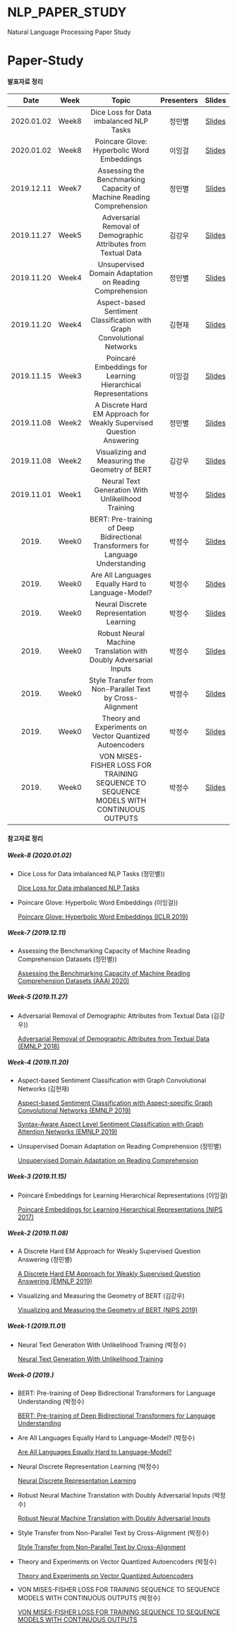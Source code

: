 # NLP_PAPER_STUDY
Natural Language Processing Paper Study

# Paper-Study

#### 발표자료 정리

|       Date       | Week | Topic | Presenters | Slides |
|:----------------:|:------:|:----------------------------------------:|:----------:|:------:|
| 2020.01.02 | Week8 | Dice Loss for Data imbalanced NLP Tasks | 정민별 | [Slides](https://github.com/minstar/NLP_PAPER_STUDY/blob/master/Paper-PPT/Dice_Loss_for_Data_imbalanced_NLP_Tasks.pdf) |
| 2020.01.02 | Week8 | Poincare Glove: Hyperbolic Word Embeddings | 이잉걸 | [Slides](https://github.com/minstar/NLP_PAPER_STUDY/blob/master/Paper-PPT/POINCAR%20%CC%81E_GLOVE_HYPERBOLICWORD_EMBEDDINGS.pdf) |
| 2019.12.11 | Week7 | Assessing the Benchmarking Capacity of Machine Reading Comprehension | 정민별 | [Slides](https://github.com/minstar/NLP_PAPER_STUDY/blob/master/Paper-PPT/Assessing_the_Benchmarking_Capacity_of_Machine_Reading_Comprehension_Datasets.pdf) |
| 2019.11.27 | Week5 | Adversarial Removal of Demographic Attributes from Textual Data | 김강우 | [Slides](https://github.com/minstar/NLP_PAPER_STUDY/blob/master/Paper-PPT/Adversarial_removal_of_demographic_attributes_from_textual_data.pdf) |
| 2019.11.20 | Week4 | Unsupervised Domain Adaptation on Reading Comprehension | 정민별 | [Slides](https://github.com/minstar/NLP_PAPER_STUDY/blob/master/Paper-PPT/Unsupervised_Domain_Adaptation_on_Reading_Comprehension.pdf) |
| 2019.11.20 | Week4 | Aspect-based Sentiment Classification with Graph Convolutional Networks | 김현재 | [Slides](https://github.com/minstar/NLP_PAPER_STUDY/blob/master/Paper-PPT/Aspect-based_Sentiment_Classification_with_Graph_Convolutional_Networks.pdf) |
| 2019.11.15 | Week3 | Poincaré Embeddings for Learning Hierarchical Representations | 이잉걸 | [Slides](https://github.com/minstar/NLP_PAPER_STUDY/blob/master/Paper-PPT/Poincar%C3%A9_Embeddings_for_Learning_Hierarchical_Representations.pdf) |
| 2019.11.08 | Week2 | A Discrete Hard EM Approach for Weakly Supervised Question Answering | 정민별 | [Slides](https://github.com/minstar/NLP_PAPER_STUDY/blob/master/Paper-PPT/A_Discrete_Hard_EM_Approach_for_Weakly_Supervised_Question_Answering.pdf) |
| 2019.11.08 | Week2 | Visualizing and Measuring the Geometry of BERT | 김강우 | [Slides](https://github.com/minstar/NLP_PAPER_STUDY/blob/master/Paper-PPT/Visualizing_and_Measuring_the_Geometry_of_BERT.pdf) |
| 2019.11.01 | Week1 | Neural Text Generation With Unlikelihood Training | 박정수 | [Slides](https://github.com/minstar/NLP_PAPER_STUDY/blob/master/Paper-PPT/Neural_Text_Generation_With_Unlikelihood_Training.pdf) |
| 2019. | Week0 | BERT: Pre-training of Deep Bidirectional Transformers for Language Understanding | 박정수 | [Slides](https://github.com/minstar/NLP_PAPER_STUDY/blob/master/Paper-PPT/BERT.pdf) |
| 2019. | Week0 | Are All Languages Equally Hard to Language-Model? | 박정수 | [Slides](https://github.com/minstar/NLP_PAPER_STUDY/blob/master/Paper-PPT/Are_All_Languages_Equally_Hard_to_Language_Models.pdf) |
| 2019. | Week0 | Neural Discrete Representation Learning | 박정수 | [Slides](https://github.com/minstar/NLP_PAPER_STUDY/blob/master/Paper-PPT/Neural_Discrete_Represenation_Learning.pdf) |
| 2019. | Week0 | Robust Neural Machine Translation with Doubly Adversarial Inputs | 박정수 | [Slides](https://github.com/minstar/NLP_PAPER_STUDY/blob/master/Paper-PPT/Robust_Neural_Machine_Translation_with_Doubly_Adversarial_Inputs.pdf) |
| 2019. | Week0 | Style Transfer from Non-Parallel Text by Cross-Alignment | 박정수 | [Slides](https://github.com/minstar/NLP_PAPER_STUDY/blob/master/Paper-PPT/Style_Transfer_from_Non_Parallel_Text_by_%20Cross_Alignment.pdf) |
| 2019. | Week0 | Theory and Experiments on Vector Quantized Autoencoders | 박정수 | [Slides](https://github.com/minstar/NLP_PAPER_STUDY/blob/master/Paper-PPT/Theory_and_Experiments_on_Vector_Quantized_Autoencoders.pdf) |
| 2019. | Week0 | VON MISES-FISHER LOSS FOR TRAINING SEQUENCE TO SEQUENCE MODELS WITH CONTINUOUS OUTPUTS | 박정수 | [Slides](https://github.com/minstar/NLP_PAPER_STUDY/blob/master/Paper-PPT/Von_Mises_Fisher_Loss_for_Training_Sequence_to_Sequence_Models_with_Continuous_Outputs.pdf) |


#### 참고자료 정리

##### Week-8 (2020.01.02)
* Dice Loss for Data imbalanced NLP Tasks (정민별))

  [Dice Loss for Data imbalanced NLP Tasks](https://arxiv.org/pdf/1911.02855.pdf)

* Poincare Glove: Hyperbolic Word Embeddings (이잉걸))

  [Poincare Glove: Hyperbolic Word Embeddings (ICLR 2019)](https://arxiv.org/pdf/1810.06546.pdf)


##### Week-7 (2019.12.11)
* Assessing the Benchmarking Capacity of Machine Reading Comprehension Datasets (정민별))

  [Assessing the Benchmarking Capacity of Machine Reading Comprehension Datasets (AAAI 2020)](https://arxiv.org/pdf/1911.09241.pdf)

##### Week-5 (2019.11.27)
* Adversarial Removal of Demographic Attributes from Textual Data (김강우))

  [Adversarial Removal of Demographic Attributes from Textual Data (EMNLP 2018)](https://www.aclweb.org/anthology/D18-1002.pdf)

##### Week-4 (2019.11.20)
* Aspect-based Sentiment Classification with Graph Convolutional Networks (김현재)

  [Aspect-based Sentiment Classification with Aspect-specific Graph Convolutional Networks (EMNLP 2019)](https://arxiv.org/abs/1909.03477)
  
  [Syntax-Aware Aspect Level Sentiment Classification with Graph Attention Networks (EMNLP 2019)
](https://arxiv.org/abs/1909.02606)

* Unsupervised Domain Adaptation on Reading Comprehension (정민별)

  [Unsupervised Domain Adaptation on Reading Comprehension](https://arxiv.org/pdf/1911.06137.pdf)

##### Week-3 (2019.11.15)
* Poincaré Embeddings for Learning Hierarchical Representations (이잉걸)

  [Poincaré Embeddings for Learning Hierarchical Representations (NIPS 2017)](https://papers.nips.cc/paper/7213-poincare-embeddings-for-learning-hierarchical-representations.pdf)

##### Week-2 (2019.11.08)
* A Discrete Hard EM Approach for Weakly Supervised Question Answering (정민별)

  [A Discrete Hard EM Approach for Weakly Supervised Question Answering (EMNLP 2019)](https://arxiv.org/pdf/1909.04849.pdf)

* Visualizing and Measuring the Geometry of BERT (김강우)

  [Visualizing and Measuring the Geometry of BERT (NIPS 2019)](https://arxiv.org/pdf/1906.02715.pdf)

##### Week-1 (2019.11.01)
* Neural Text Generation With Unlikelihood Training (박정수)

  [Neural Text Generation With Unlikelihood Training](https://arxiv.org/pdf/1908.04319.pdf)

##### Week-0 (2019.)
* BERT: Pre-training of Deep Bidirectional Transformers for Language Understanding (박정수)

  [BERT: Pre-training of Deep Bidirectional Transformers for Language Understanding](https://arxiv.org/pdf/1810.04805.pdf)

* Are All Languages Equally Hard to Language-Model? (박정수)

  [Are All Languages Equally Hard to Language-Model?](https://ryancotterell.github.io/papers/cotterell+alc.naacl18.pdf)
  
* Neural Discrete Representation Learning (박정수)

  [Neural Discrete Representation Learning](https://arxiv.org/pdf/1711.00937.pdf)

* Robust Neural Machine Translation with Doubly Adversarial Inputs (박정수)

  [Robust Neural Machine Translation with Doubly Adversarial Inputs](https://arxiv.org/pdf/1906.02443.pdf)

* Style Transfer from Non-Parallel Text by Cross-Alignment (박정수)

  [Style Transfer from Non-Parallel Text by Cross-Alignment](https://papers.nips.cc/paper/7259-style-transfer-from-non-parallel-text-by-cross-alignment.pdf)

* Theory and Experiments on Vector Quantized Autoencoders (박정수)

  [Theory and Experiments on Vector Quantized Autoencoders](https://arxiv.org/pdf/1805.11063.pdf)

* VON MISES-FISHER LOSS FOR TRAINING SEQUENCE TO SEQUENCE MODELS WITH CONTINUOUS OUTPUTS (박정수)

  [VON MISES-FISHER LOSS FOR TRAINING SEQUENCE TO SEQUENCE MODELS WITH CONTINUOUS OUTPUTS](https://arxiv.org/pdf/1812.04616.pdf)

